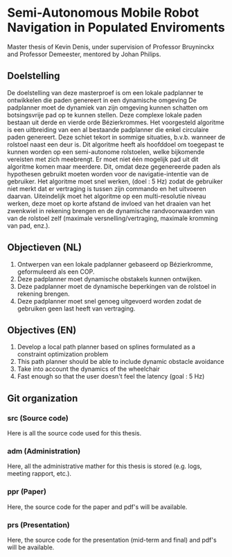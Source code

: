# Semi-Autonomous Mobile Robot Navigation in Populated Enviroments
Master thesis of Kevin Denis, under supervision of Professor Bruyninckx and Professor Demeester, mentored by Johan Philips. 

## Doelstelling
De doelstelling van deze masterproef is om een lokale padplanner te ontwikkelen die paden genereert in een dynamische omgeving
De padplanner moet de dynamiek van zijn omgeving kunnen schatten om botsingsvrije pad op te kunnen stellen. 
Deze complexe lokale paden bestaan uit derde en vierde orde Bézierkrommes. 
Het voorgesteld algoritme is een uitbreiding van een al bestaande padplanner die enkel circulaire paden genereert.
Deze schiet tekort in sommige situaties, b.v.b. wanneer de rolstoel naast een deur is. 
Dit algoritme heeft als hoofddoel om toegepast te kunnen worden op een semi-autonome rolstoelen, welke bijkomende vereisten met zich meebrengt. 
Er moet niet één mogelijk pad uit dit algoritme komen maar meerdere. 
Dit, omdat deze gegenereerde paden als hypothesen gebruikt moeten worden voor de navigatie-intentie van de gebruiker. 
Het algoritme moet snel werken, (doel : 5 Hz) zodat de gebruiker niet merkt dat er vertraging is tussen zijn commando en het uitvoeren daarvan.
Uiteindelijk moet het algoritme op een multi-resolutie niveau werken, 
deze moet op korte afstand de invloed van het draaien van het zwenkwiel in rekening brengen
en de dynamische randvoorwaarden van van de rolstoel zelf (maximale versnelling/vertraging, maximale kromming van pad, enz.).

## Objectieven (NL)
1. Ontwerpen van een lokale padplanner gebaseerd op Bézierkromme, geformuleerd als een COP.
2. Deze padplanner moet dynamische obstakels kunnen ontwijken.
3. Deze padplanner moet de dynamische beperkingen van de rolstoel in rekening brengen.
4. Deze padplanner moet snel genoeg uitgevoerd worden zodat de gebruiken geen last heeft van vertraging.


## Objectives (EN)
1. Develop a local path planner based on splines formulated as a constraint optimization problem
2. This path planner should be able to include dynamic obstacle avoidance
3. Take into account the dynamics of the wheelchair
4. Fast enough so that the user doesn't feel the latency (goal : 5 Hz)

## Git organization

### src (Source code)
Here is all the source code used for this thesis.

### adm (Administration)
Here, all the administrative mather for this thesis is stored (e.g. logs, meeting rapport, etc.).

### ppr (Paper)
Here, the source code for the paper and pdf's will be available.

### prs	(Presentation)
Here, the source code for the presentation (mid-term and final) and pdf's will be available.